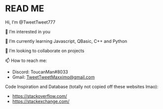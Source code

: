 # READ ME

Hi, I’m @TweetTweet777

👀 I’m interested in you

🌱 I’m currently learning Javascript, QBasic, C++ and Python

💞️ I’m looking to collaborate on projects

📫 How to reach me:
- Discord: ToucanMan#8033
- Gmail:   TweetTweetMaxximo@gmail.com

Code Inspiration and Database (totally not copied off these websites lmao):
- https://stackoverflow.com/
- https://stackexchange.com/

<!---
TweetTweet777/TweetTweet777 is a ✨ special ✨ repository because its `README.md` (this file) appears on your GitHub profile.
You can click the Preview link to take a look at your changes.
--->
